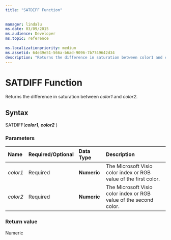 ```yaml
---
title: "SATDIFF Function"
 
 
manager: lindalu
ms.date: 03/09/2015
ms.audience: Developer
ms.topic: reference
 
ms.localizationpriority: medium
ms.assetid: 64e39e51-566a-b6ad-9096-7b7749642d34
description: "Returns the difference in saturation between color1 and color2."
---
```


# SATDIFF Function

Returns the difference in saturation between _color1_ and _color2_.
  
## Syntax

SATDIFF(***color1***, ***color2*** )
  
### Parameters

|**Name**|**Required/Optional**|**Data Type**|**Description**|
|:-----|:-----|:-----|:-----|
| _color1_ <br/> |Required  <br/> |**Numeric** <br/> |The Microsoft Visio color index or RGB value of the first color. |
| _color2_ <br/> |Required  <br/> |**Numeric** <br/> |The Microsoft Visio color index or RGB value of the second color. |

### Return value

Numeric
  